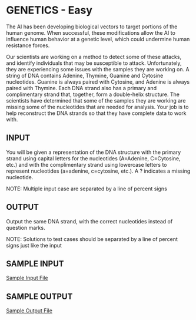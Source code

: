 <!-- RATING: EASY -->
<!-- NAME: GENETICS -->
<!-- GENERATOR: generate.pl -->
# GENETICS - Easy

The AI has been developing biological vectors to target portions of the human genome. When successful, these modifications allow the AI to 
influence human behavior at a genetic level, which could undermine human resistance forces.

Our scientists are working on a method to detect some of these attacks, and identify individuals that may be susceptible to attack. Unfortunately, 
they are experiencing some issues with the samples they are working on. A string of DNA contains Adenine, Thymine, Guanine and Cytosine 
nucleotides. Guanine is always paired with Cytosine, and Adenine is always paired with Thymine. Each DNA strand also has a primary and 
complimentary strand that, together, form a double-helix structure. The scientists have determined that some of the samples they are working are 
missing some of the nucleotides that are needed for analysis. Your job is to help reconstruct the DNA strands so that they have complete data to 
work with.

## INPUT
You will be given a representation of the DNA structure with the primary strand using capital letters for the nucleotides (A=Adenine, C=Cytosine, etc.) and with the complimentary strand using lowercase letters to represent nucleotides (a=adenine, c=cytosine, etc.). A ? indicates a missing nucleotide.

NOTE: Multiple input case are separated by a line of percent signs

## OUTPUT
Output the same DNA strand, with the correct nucleotides instead of question marks.

NOTE: Solutions to test cases should be separated by a line of percent signs just like the input

## SAMPLE INPUT
<a target=new href='/include/genetics-easy-input.txt'>Sample Input File</a>
## SAMPLE OUTPUT
<a target=new href='/include/genetics-easy-output.txt'>Sample Output File</a>
